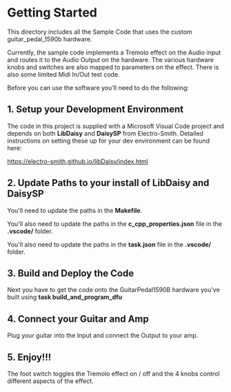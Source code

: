 # Getting Started
This directory includes all the Sample Code that uses the custom guitar_pedal_1590b hardware. 

Currently, the sample code implements a Tremolo effect on the Audio input and routes it to the Audio Output on the hardware.  The various hardware knobs and switches are also mapped to parameters on the effect. There is also some limited Midi In/Out test code.

Before you can use the software you'll need to do the following:

## 1. Setup your Development Environment

The code in this project is supplied with a Microsoft Visual Code project and depends on both **LibDaisy** and **DaisySP** from Electro-Smith. Detailed instructions on setting these up for your dev environment can be found here:

https://electro-smith.github.io/libDaisy/index.html

## 2. Update Paths to your install of LibDaisy and DaisySP

You'll need to update the paths in the **Makefile**.

You'll also need to update the paths in the **c_cpp_properties.json** file in the **.vscode/** folder.

You'll also need to update the paths in the **task.json** file in the **.vscode/** folder.

## 3. Build and Deploy the Code

Next you have to get the code onto the GuitarPedal1590B hardware you've built using **task build_and_program_dfu**

## 4. Connect your Guitar and Amp

Plug your guitar into the Input and connect the Output to your amp.

## 5. Enjoy!!!

The foot switch toggles the Tremolo effect on / off and the 4 knobs control different aspects of the effect.
